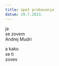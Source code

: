 ```yaml
---
title: opet probavanje
datum: 29.7.2023.
---
```

j﻿a\
s﻿e zovem\
A﻿ndrej Mudri

a﻿ kako\
s﻿e ti\
z﻿oves
